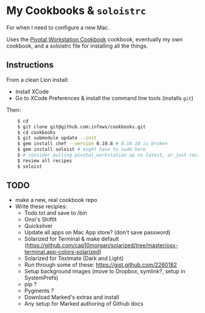 # My Cookbooks & `soloistrc`

For when I need to configure a new Mac.

Uses the [Pivotal Workstation Cookbook](http://github.com/pivotal/pivotal_workstation) cookbook, eventually my own cookbook, and a soloistrc file for installing all the things.

## Instructions

From a clean Lion install:

* Install XCode
* Go to XCode Preferences &amp; install the command line tools (installs `git`)

Then:

```sh
	$ cd
	$ git clone git@github.com:infews/cookbooks.git
	$ cd cookbooks
	$ git submodule update --init
	$ gem install chef --version 0.10.8 # 0.10.10 is broken
	$ gem install soloist # might have to sudo here
	$ # consider pulling pivotal_workstation up to latest, or just reclone
	$ review all recipes
	$ soloist
```

## TODO

* make a new, real cookbook repo
* Write these recipies:
  * Todo.txt and save to /bin
  * Onsi's ShiftIt
  * Quicksilver
  * Update all apps on Mac App store? (don't save password)
  * Solarized for Terminal & make default (https://github.com/cap10morgan/solarized/tree/master/osx-terminal.app-colors-solarized)
  * Solarized for Textmate (Dark and Light)
  * Run through some of these: https://gist.github.com/2260182
  * Setup background images (move to Dropbox, symlink?, setup in SystemPrefs)
  * pip ?
  * Pygments ?
  * Download Marked's extras and install
  * Any setup for Marked authoring of Github docs